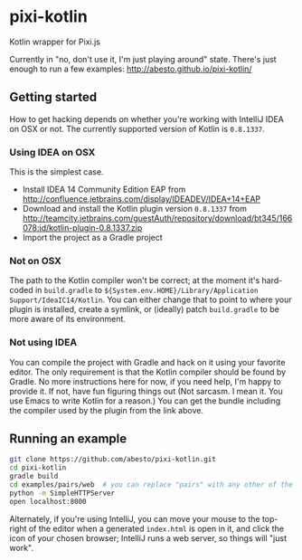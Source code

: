 # pixi-kotlin

Kotlin wrapper for Pixi.js

Currently in "no, don't use it, I'm just playing around" state. There's just enough to run a few examples: http://abesto.github.io/pixi-kotlin/

## Getting started

How to get hacking depends on whether you're working with IntelliJ IDEA on OSX or not. The currently supported version
of Kotlin is `0.8.1337`.

### Using IDEA on OSX

This is the simplest case.

 - Install IDEA 14 Community Edition EAP from http://confluence.jetbrains.com/display/IDEADEV/IDEA+14+EAP
 - Download and install the Kotlin plugin version `0.8.1337` from http://teamcity.jetbrains.com/guestAuth/repository/download/bt345/166078:id/kotlin-plugin-0.8.1337.zip
 - Import the project as a Gradle project

### Not on OSX

The path to the Kotlin compiler won't be correct; at the moment it's hard-coded in `build.gradle` to `${System.env.HOME}/Library/Application Support/IdeaIC14/Kotlin`. You can either change that to point to where your plugin is installed, create a symlink, or (ideally) patch `build.gradle` to be more aware of its environment.

### Not using IDEA

You can compile the project with Gradle and hack on it using your favorite editor. The only requirement is that the Kotlin compiler should be found by Gradle. No more instructions here for now, if you need help, I'm happy to provide it. If not, have fun figuring things out (Not sarcasm. I mean it. You use Emacs to write Kotlin for a reason.)
You can get the bundle including the compiler used by the plugin from the link above.


## Running an example
```sh
git clone https://github.com/abesto/pixi-kotlin.git
cd pixi-kotlin
gradle build
cd examples/pairs/web  # you can replace "pairs" with any other of the subprojects
python -m SimpleHTTPServer
open localhost:8000
```

Alternately, if you're using IntelliJ, you can move your mouse to the top-right of the editor when a generated `index.html` is open in it, and click the icon of your chosen browser; IntelliJ runs a web server, so things will "just work".
